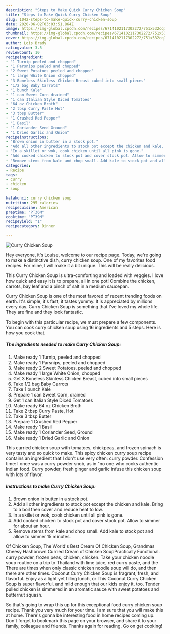 ```yaml
---
description: "Steps to Make Quick Curry Chicken Soup"
title: "Steps to Make Quick Curry Chicken Soup"
slug: 1042-steps-to-make-quick-curry-chicken-soup
date: 2020-06-02T03:03:51.864Z
image: https://img-global.cpcdn.com/recipes/6714102117302272/751x532cq70/curry-chicken-soup-recipe-main-photo.jpg
thumbnail: https://img-global.cpcdn.com/recipes/6714102117302272/751x532cq70/curry-chicken-soup-recipe-main-photo.jpg
cover: https://img-global.cpcdn.com/recipes/6714102117302272/751x532cq70/curry-chicken-soup-recipe-main-photo.jpg
author: Lois Brady
ratingvalue: 3.5
reviewcount: 10
recipeingredient:
- "1 Turnip peeled and chopped"
- "1 Parsnips peeled and chopped"
- "2 Sweet Potatoes peeled and chopped"
- "1 large White Onion chopped"
- "3 Boneless Skinless Chicken Breast cubed into small pieces"
- "1/2 bag Baby Carrots"
- "1 bunch Kale"
- "1 can Sweet Corn drained"
- "1 can Italian Style Diced Tomatoes"
- "64 oz Chicken Broth"
- "2 tbsp Curry Paste Hot"
- "3 tbsp Butter"
- "1 Crushed Red Pepper"
- "1 Basil"
- "1 Coriander Seed Ground"
- "1 Dried Garlic and Onion"
recipeinstructions:
- "Brown onion in butter in a stock pot."
- "Add all other ingredients to stock pot except the chicken and kale. Bring to a boil then cover and reduce heat to low."
- "In a skillet or wok, cook chicken until all pink is gone."
- "Add cooked chicken to stock pot and cover stock pot. Allow to simmer for about an hour."
- "Remove stems from kale and chop small. Add kale to stock pot and allow to simmer 15 minutes."
categories:
- Recipe
tags:
- curry
- chicken
- soup

katakunci: curry chicken soup 
nutrition: 295 calories
recipecuisine: American
preptime: "PT36M"
cooktime: "PT39M"
recipeyield: "1"
recipecategory: Dinner

---
```



![Curry Chicken Soup](https://img-global.cpcdn.com/recipes/6714102117302272/751x532cq70/curry-chicken-soup-recipe-main-photo.jpg)

Hey everyone, it's Louise, welcome to our recipe page. Today, we're going to make a distinctive dish, curry chicken soup. One of my favorites food recipes. For mine, I will make it a bit unique. This will be really delicious.

This Curry Chicken Soup is ultra-comforting and loaded with veggies. I love how quick and easy it is to prepare, all in one pot! Combine the chicken, carrots, bay leaf and a pinch of salt in a medium saucepan.

Curry Chicken Soup is one of the most favored of recent trending foods on earth. It's simple, it's fast, it tastes yummy. It is appreciated by millions every day. Curry Chicken Soup is something that I've loved my whole life. They are fine and they look fantastic.


To begin with this particular recipe, we must prepare a few components. You can cook curry chicken soup using 16 ingredients and 5 steps. Here is how you cook that.

<!--inarticleads1-->

##### The ingredients needed to make Curry Chicken Soup:

1. Make ready 1 Turnip, peeled and chopped
1. Make ready 1 Parsnips, peeled and chopped
1. Make ready 2 Sweet Potatoes, peeled and chopped
1. Make ready 1 large White Onion, chopped
1. Get 3 Boneless Skinless Chicken Breast, cubed into small pieces
1. Take 1/2 bag Baby Carrots
1. Take 1 bunch Kale
1. Prepare 1 can Sweet Corn, drained
1. Get 1 can Italian Style Diced Tomatoes
1. Make ready 64 oz Chicken Broth
1. Take 2 tbsp Curry Paste, Hot
1. Take 3 tbsp Butter
1. Prepare 1 Crushed Red Pepper
1. Make ready 1 Basil
1. Make ready 1 Coriander Seed, Ground
1. Make ready 1 Dried Garlic and Onion


This curried chicken soup with tomatoes, chickpeas, and frozen spinach is very tasty and so quick to make. This spicy chicken curry soup recipe contains an ingredient that I don&#39;t use very often: curry powder. Confession time: I once was a curry powder snob, as in &#34;no one who cooks authentic Indian food. Curry powder, fresh ginger and garlic infuse this chicken soup with lots of flavor. 

<!--inarticleads2-->

##### Instructions to make Curry Chicken Soup:

1. Brown onion in butter in a stock pot.
1. Add all other ingredients to stock pot except the chicken and kale. Bring to a boil then cover and reduce heat to low.
1. In a skillet or wok, cook chicken until all pink is gone.
1. Add cooked chicken to stock pot and cover stock pot. Allow to simmer for about an hour.
1. Remove stems from kale and chop small. Add kale to stock pot and allow to simmer 15 minutes.


Of Chicken Soup, The World&#39;s Best Cream Of Chicken Soup, Grandmas Cheesy Hashbrown Curried Cream of Chicken SoupPractically Functional. curry powder, frozen peas, chicken, chicken. Take your chicken noodle soup routine on a trip to Thailand with lime juice, red curry paste, and the There are times when only classic chicken noodle soup will do, and then there are other times. Coconut Curry Chicken Soup is fragrant, fresh, and flavorful. Enjoy as a light yet filling lunch, or This Coconut Curry Chicken Soup is super flavorful, and mild enough that our kids enjoy it, too. Tender pulled chicken is simmered in an aromatic sauce with sweet potatoes and butternut squash. 

So that's going to wrap this up for this exceptional food curry chicken soup recipe. Thank you very much for your time. I am sure that you will make this at home. There's gonna be interesting food in home recipes coming up. Don't forget to bookmark this page on your browser, and share it to your family, colleague and friends. Thanks again for reading. Go on get cooking!
